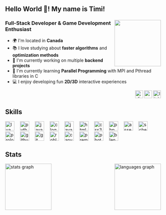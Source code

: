 <!-- The Introduction should be on top -->
<h2 align="left">Hello World 👋! My name is Timi!</h2>

<!-- About Me and Image + Socials -->
<div>
  <!-- Image aligned to the right -->
  <img align="right" height="150" src="https://media2.giphy.com/media/v1.Y2lkPTc5MGI3NjExcGMwdGVxNGVpNTd2bWkzdXNwMmpmYm12N2locDl5MDQ5MG0zdHlpZCZlcD12MV9pbnRlcm5hbF9naWZfYnlfaWQmY3Q9Zw/Sb79pciASiTpvNk3h9/giphy.gif" />

  <!-- About Me on the left -->
  <div>
    <h3 align="left">Full-Stack Developer & Game Development Enthusiast</h3>
    <ul>
      <li>🌍 I'm located in <strong>Canada</strong></li>
      <li>📚 I love studying about <strong>faster algorithms</strong> and <strong>optimization methods</strong></li>
      <li>📝 I'm currently working on multiple <strong>backend projects</strong></li>
      <li>🧠 I'm currently learning <strong>Parallel Programming</strong> with MPI and Pthread libraries in C</li>
      <li>💻 I enjoy developing fun <strong>2D/3D</strong> interactive experiences</li>
    </ul>
  </div>

  <!-- Socials below the image -->
  <div align="right" display: flex;">
    <a href="https://discord.com/users/timyster"><img src="https://img.shields.io/static/v1?message=Discord&logo=discord&label=&color=7289DA&logoColor=white&labelColor=&style=for-the-badge" height="25" alt="discord logo" /></a>
    <a href="mailto:timiaina10@gmail.com"><img src="https://img.shields.io/static/v1?message=Gmail&logo=gmail&label=&color=D14836&logoColor=white&labelColor=&style=for-the-badge" height="25" alt="gmail logo" /></a>
    <a href="https://www.linkedin.com/in/timi-aina-932531251/"><img src="https://img.shields.io/static/v1?message=LinkedIn&logo=linkedin&label=&color=0077B5&logoColor=white&labelColor=&style=for-the-badge" height="25" alt="linkedin logo" /></a>
  </div>
</div>

<!-- Container for Skills -->
<div>
  <h2 align="left">Skills</h2>
  <div>
    <a href="https://www.lua.org/"><img src="https://cdn.jsdelivr.net/gh/devicons/devicon/icons/lua/lua-original.svg" height="30" alt="lua logo" /></a>&emsp;
    <a href="https://www.python.org/"><img src="https://cdn.jsdelivr.net/gh/devicons/devicon/icons/python/python-original.svg" height="30" alt="python logo" /></a>&emsp;
    <a href="https://www.java.com/"><img src="https://cdn.jsdelivr.net/gh/devicons/devicon/icons/java/java-original.svg" height="30" alt="java logo" /></a>&emsp;
    <a href="https://en.wikipedia.org/wiki/C_(programming_language)"><img src="https://cdn.jsdelivr.net/gh/devicons/devicon/icons/c/c-original.svg" height="30" alt="c logo" /></a>&emsp;
    <a href="https://developer.mozilla.org/en-US/docs/Web/JavaScript"><img src="https://cdn.jsdelivr.net/gh/devicons/devicon/icons/javascript/javascript-original.svg" height="30" alt="javascript logo" /></a>&emsp;
    <a href="https://developer.mozilla.org/en-US/docs/Web/HTML"><img src="https://cdn.jsdelivr.net/gh/devicons/devicon/icons/html5/html5-original.svg" height="30" alt="html5 logo" /></a>&emsp;
    <a href="https://developer.mozilla.org/en-US/docs/Web/CSS"><img src="https://cdn.jsdelivr.net/gh/devicons/devicon/icons/css3/css3-original.svg" height="30" alt="css3 logo" /></a>&emsp;
    <a href="https://www.php.net/"><img src="https://cdn.jsdelivr.net/gh/devicons/devicon/icons/php/php-original.svg" height="30" alt="php logo" /></a>&emsp;
    <a href="https://en.wikipedia.org/wiki/Assembly_language"><img src="https://cdn.jsdelivr.net/gh/devicons/devicon/icons/linux/linux-original.svg" height="30" alt="assembly logo" /></a>&emsp;
    <a href="https://schemers.org/"><img src="https://upload.wikimedia.org/wikipedia/commons/c/c1/Racket-logo.svg" height="30" alt="scheme logo" /></a>&emsp;
    <a href="https://en.wikipedia.org/wiki/Prolog"><img src="https://www.swi-prolog.org/download/logo/swipl-128.png" height="30" alt="prolog logo" /></a>&emsp;
    <a href="https://github.com/"><img src="https://cdn.jsdelivr.net/gh/devicons/devicon/icons/github/github-original.svg" height="30" alt="github logo" /></a>&emsp;
    <a href="https://git-scm.com/"><img src="https://cdn.jsdelivr.net/gh/devicons/devicon/icons/git/git-original.svg" height="30" alt="git logo" /></a>&emsp;
    <a href="https://developer.roblox.com/en-us/"><img src="https://upload.wikimedia.org/wikipedia/commons/5/58/Roblox_Studio_logo_2021_present.svg" height="30" alt="roblox studio logo" /></a>&emsp;
    <a href="https://www.canva.com/"><img src="https://static.wikia.nocookie.net/logopedia/images/9/9f/Canva_circled_2021.svg/revision/latest/scale-to-width-down/1000?cb=20230218102632" height="30" alt="canva logo" /></a>&emsp;
    <a href="https://www.adobe.com/products/premiere.html"><img src="https://upload.wikimedia.org/wikipedia/commons/4/40/Adobe_Premiere_Pro_CC_icon.svg" height="30" alt="premiere pro logo" /></a>&emsp;
    <a href="https://www.adobe.com/products/photoshop.html"><img src="https://upload.wikimedia.org/wikipedia/commons/a/af/Adobe_Photoshop_CC_icon.svg" height="30" alt="photoshop logo" /></a>&emsp;
    <a href="https://www.blender.org/"><img src="https://cdn.jsdelivr.net/gh/devicons/devicon/icons/blender/blender-original.svg" height="30" alt="blender logo" /></a>&emsp;
  </div>
</div>

<!-- Stats section with both stats being put side by side -->
<h2 align="left">Stats</h2>
<div style="display: flex; justify-content: space-between;">
  <img src="https://github-readme-stats.vercel.app/api?username=timi-a&hide_title=false&hide_rank=false&show_icons=true&include_all_commits=true&count_private=true&disable_animations=false&theme=dracula&locale=en&hide_border=false" height="150" alt="stats graph" />
  <img src="https://github-readme-stats.vercel.app/api/top-langs?username=timi-a&locale=en&hide_title=false&layout=compact&card_width=320&langs_count=5&theme=dracula&hide_border=false" height="150" alt="languages graph" />
</div>


